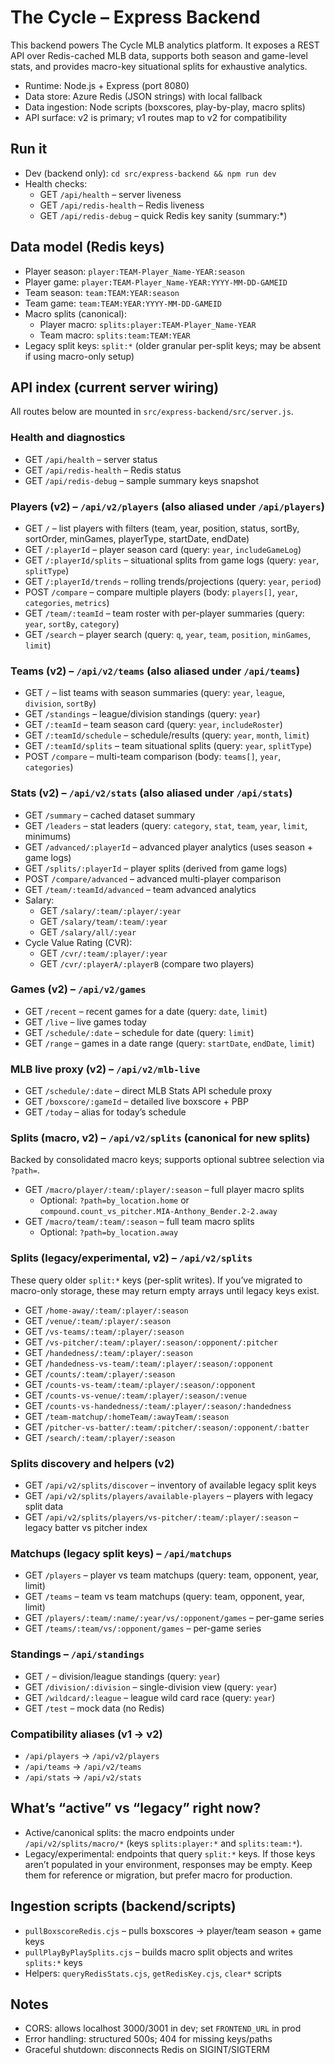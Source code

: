 # The Cycle – Express Backend

This backend powers The Cycle MLB analytics platform. It exposes a REST API over Redis-cached MLB data, supports both season and game-level stats, and provides macro-key situational splits for exhaustive analytics.

- Runtime: Node.js + Express (port 8080)
- Data store: Azure Redis (JSON strings) with local fallback
- Data ingestion: Node scripts (boxscores, play-by-play, macro splits)
- API surface: v2 is primary; v1 routes map to v2 for compatibility

## Run it
- Dev (backend only): `cd src/express-backend && npm run dev`
- Health checks:
  - GET `/api/health` – server liveness
  - GET `/api/redis-health` – Redis liveness
  - GET `/api/redis-debug` – quick Redis key sanity (summary:*)

## Data model (Redis keys)
- Player season: `player:TEAM-Player_Name-YEAR:season`
- Player game: `player:TEAM-Player_Name-YEAR:YYYY-MM-DD-GAMEID`
- Team season: `team:TEAM:YEAR:season`
- Team game: `team:TEAM:YEAR:YYYY-MM-DD-GAMEID`
- Macro splits (canonical):
  - Player macro: `splits:player:TEAM-Player_Name-YEAR`
  - Team macro: `splits:team:TEAM:YEAR`
- Legacy split keys: `split:*` (older granular per-split keys; may be absent if using macro-only setup)

## API index (current server wiring)
All routes below are mounted in `src/express-backend/src/server.js`.

### Health and diagnostics
- GET `/api/health` – server status
- GET `/api/redis-health` – Redis status
- GET `/api/redis-debug` – sample summary keys snapshot

### Players (v2) – `/api/v2/players` (also aliased under `/api/players`)
- GET `/` – list players with filters (team, year, position, status, sortBy, sortOrder, minGames, playerType, startDate, endDate)
- GET `/:playerId` – player season card (query: `year`, `includeGameLog`)
- GET `/:playerId/splits` – situational splits from game logs (query: `year`, `splitType`)
- GET `/:playerId/trends` – rolling trends/projections (query: `year`, `period`)
- POST `/compare` – compare multiple players (body: `players[]`, `year`, `categories`, `metrics`)
- GET `/team/:teamId` – team roster with per-player summaries (query: `year`, `sortBy`, `category`)
- GET `/search` – player search (query: `q`, `year`, `team`, `position`, `minGames`, `limit`)

### Teams (v2) – `/api/v2/teams` (also aliased under `/api/teams`)
- GET `/` – list teams with season summaries (query: `year`, `league`, `division`, `sortBy`)
- GET `/standings` – league/division standings (query: `year`)
- GET `/:teamId` – team season card (query: `year`, `includeRoster`)
- GET `/:teamId/schedule` – schedule/results (query: `year`, `month`, `limit`)
- GET `/:teamId/splits` – team situational splits (query: `year`, `splitType`)
- POST `/compare` – multi-team comparison (body: `teams[]`, `year`, `categories`)

### Stats (v2) – `/api/v2/stats` (also aliased under `/api/stats`)
- GET `/summary` – cached dataset summary
- GET `/leaders` – stat leaders (query: `category`, `stat`, `team`, `year`, `limit`, minimums)
- GET `/advanced/:playerId` – advanced player analytics (uses season + game logs)
- GET `/splits/:playerId` – player splits (derived from game logs)
- POST `/compare/advanced` – advanced multi-player comparison
- GET `/team/:teamId/advanced` – team advanced analytics
- Salary:
  - GET `/salary/:team/:player/:year`
  - GET `/salary/team/:team/:year`
  - GET `/salary/all/:year`
- Cycle Value Rating (CVR):
  - GET `/cvr/:team/:player/:year`
  - GET `/cvr/:playerA/:playerB` (compare two players)

### Games (v2) – `/api/v2/games`
- GET `/recent` – recent games for a date (query: `date`, `limit`)
- GET `/live` – live games today
- GET `/schedule/:date` – schedule for date (query: `limit`)
- GET `/range` – games in a date range (query: `startDate`, `endDate`, `limit`)

### MLB live proxy (v2) – `/api/v2/mlb-live`
- GET `/schedule/:date` – direct MLB Stats API schedule proxy
- GET `/boxscore/:gameId` – detailed live boxscore + PBP
- GET `/today` – alias for today’s schedule

### Splits (macro, v2) – `/api/v2/splits` (canonical for new splits)
Backed by consolidated macro keys; supports optional subtree selection via `?path=`.
- GET `/macro/player/:team/:player/:season` – full player macro splits
  - Optional: `?path=by_location.home` or `compound.count_vs_pitcher.MIA-Anthony_Bender.2-2.away`
- GET `/macro/team/:team/:season` – full team macro splits
  - Optional: `?path=by_location.away`

### Splits (legacy/experimental, v2) – `/api/v2/splits`
These query older `split:*` keys (per-split writes). If you’ve migrated to macro-only storage, these may return empty arrays until legacy keys exist.
- GET `/home-away/:team/:player/:season`
- GET `/venue/:team/:player/:season`
- GET `/vs-teams/:team/:player/:season`
- GET `/vs-pitcher/:team/:player/:season/:opponent/:pitcher`
- GET `/handedness/:team/:player/:season`
- GET `/handedness-vs-team/:team/:player/:season/:opponent`
- GET `/counts/:team/:player/:season`
- GET `/counts-vs-team/:team/:player/:season/:opponent`
- GET `/counts-vs-venue/:team/:player/:season/:venue`
- GET `/counts-vs-handedness/:team/:player/:season/:handedness`
- GET `/team-matchup/:homeTeam/:awayTeam/:season`
- GET `/pitcher-vs-batter/:team/:pitcher/:season/:opponent/:batter`
- GET `/search/:team/:player/:season`

### Splits discovery and helpers (v2)
- GET `/api/v2/splits/discover` – inventory of available legacy split keys
- GET `/api/v2/splits/players/available-players` – players with legacy split data
- GET `/api/v2/splits/players/vs-pitcher/:team/:player/:season` – legacy batter vs pitcher index

### Matchups (legacy split keys) – `/api/matchups`
- GET `/players` – player vs team matchups (query: team, opponent, year, limit)
- GET `/teams` – team vs team matchups (query: team, opponent, year, limit)
- GET `/players/:team/:name/:year/vs/:opponent/games` – per-game series
- GET `/teams/:team/vs/:opponent/games` – per-game series

### Standings – `/api/standings`
- GET `/` – division/league standings (query: `year`)
- GET `/division/:division` – single-division view (query: `year`)
- GET `/wildcard/:league` – league wild card race (query: `year`)
- GET `/test` – mock data (no Redis)

### Compatibility aliases (v1 → v2)
- `/api/players` → `/api/v2/players`
- `/api/teams` → `/api/v2/teams`
- `/api/stats` → `/api/v2/stats`

## What’s “active” vs “legacy” right now?
- Active/canonical splits: the macro endpoints under `/api/v2/splits/macro/*` (keys `splits:player:*` and `splits:team:*`).
- Legacy/experimental: endpoints that query `split:*` keys. If those keys aren’t populated in your environment, responses may be empty. Keep them for reference or migration, but prefer macro for production.

## Ingestion scripts (backend/scripts)
- `pullBoxscoreRedis.cjs` – pulls boxscores → player/team season + game keys
- `pullPlayByPlaySplits.cjs` – builds macro split objects and writes `splits:*` keys
- Helpers: `queryRedisStats.cjs`, `getRedisKey.cjs`, `clear*` scripts

## Notes
- CORS: allows localhost 3000/3001 in dev; set `FRONTEND_URL` in prod
- Error handling: structured 500s; 404 for missing keys/paths
- Graceful shutdown: disconnects Redis on SIGINT/SIGTERM
